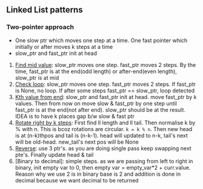 ## Linked List patterns
### Two-pointer approach
- One slow ptr which moves one step at a time. One fast pointer which initially or after moves k steps at a time
- slow_ptr and fast_ptr init at head

1. [Find mid value](https://leetcode.com/problems/delete-the-middle-node-of-a-linked-list/description/?envType=problem-list-v2&envId=linked-list): slow_ptr moves one step. fast_ptr moves 2 steps. By the time, fast_ptr is at the end(odd length) or after-end(even length), slow_ptr is at mid
2. [Check loop](https://leetcode.com/problems/linked-list-cycle/?envType=problem-list-v2&envId=linked-list): slow_ptr moves one step. fast_ptr moves 2 steps. If fast_ptr is None, no loop. If after some steps fast_ptr == slow_ptr, loop detected
3. [Kth value from end](https://leetcode.com/problems/remove-nth-node-from-end-of-list/description/?envType=problem-list-v2&envId=linked-list): slow_ptr and fast_ptr init at head. move fast_ptr by k values. Then from now on move slow & fast_ptr by one step until fast_ptr is at the end(not after end). slow_ptr should be at the result. IDEA is to have k places gap b/w slow & fast ptr
3. [Rotate right by k steps](https://leetcode.com/problems/rotate-list/?envType=problem-list-v2&envId=linked-list): First find ll length and ll tail. Then normalise k by % with n. This is bcoz rotations are circular. `k = k % n`. Then new head is at (n-k)thpos and tail is (n-k-1). head will updated to n-k, tail's next will be old-head. new_tail's next pos will be None
4. [Reverse](https://leetcode.com/problems/reverse-linked-list/description/?envType=problem-list-v2&envId=linked-list): use 3 ptr's. as you are doing single pass keep swapping next pte's. Finally update head & tail
5. [Binary to decimal]: simple steps. as we are passing from left to right in binary, init empty var to 0, then empty var = empty_var*2 + curr.value. Reason why we use 2 is in binary base is 2 and addition is done in decimal because we want decimal to be returned
